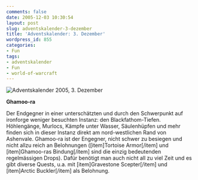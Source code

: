 ```yaml
---
comments: false
date: 2005-12-03 10:30:54
layout: post
slug: adventskalender-3-dezember
title: 'Adventskalender: 3. Dezember'
wordpress_id: 855
categories:
- Fun
tags:
- adventskalender
- Fun
- world-of-warcraft
---
```


![Adventskalender 2005, 3. Dezember](http://www.gamersliving.com/wowblog/upload/2005_dez_03.jpg)

**Ghamoo-ra**

Der Endgegner in einer unterschätzten und durch den Schwerpunkt auf ironforge weniger besuchten Instanz: den Blackfathom-Tiefen. Höhlengänge, Murlocs, Kämpfe unter Wasser, Säulenhüpfen und mehr finden sich in dieser Instanz direkt am nord-westlichen Rand von Ashenvale. Ghamoo-ra ist der Engegner, nicht schwer zu besiegen und nicht allzu reich an Belohnungen ([item]Tortoise Armor[/item] und [item]Ghamoo-ras Bindung[/item] sind die einzig bedeutenden regelmässigen Drops). Dafür benötigt man auch nicht all zu viel Zeit und es gibt diverse Quests, u.a. mit [item]Gravestone Scepter[/item] und [item]Arctic Buckler[/item] als Belohnung.
